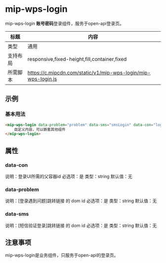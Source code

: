# mip-wps-login

mip-wps-login **账号密码**登录组件，服务于open-api登录页。

标题|内容
----|----
类型|通用
支持布局|responsive,fixed-height,fill,container,fixed
所需脚本|https://c.mipcdn.com/static/v1/mip-wps-login/mip-wps-login.js

## 示例

### 基本用法
```html
<mip-wps-login data-problem="problem" data-sms="smsLogin" data-con="login">
    自定义内容，可以嵌套其他组件
</mip-wps-login>
```


## 属性

### data-con

说明：登录UI所需的父容器id
必选项：是
类型：string
默认值：无

### data-problem

说明：[登录遇到问题]跳转链接 的 dom id
必选项：是
类型：string
默认值：无

### data-sms

说明：[短信验证登录]跳转链接 的 dom id
必选项：是
类型：string
默认值：无

## 注意事项

mip-wps-login是业务组件，只服务于open-api的登录页。
